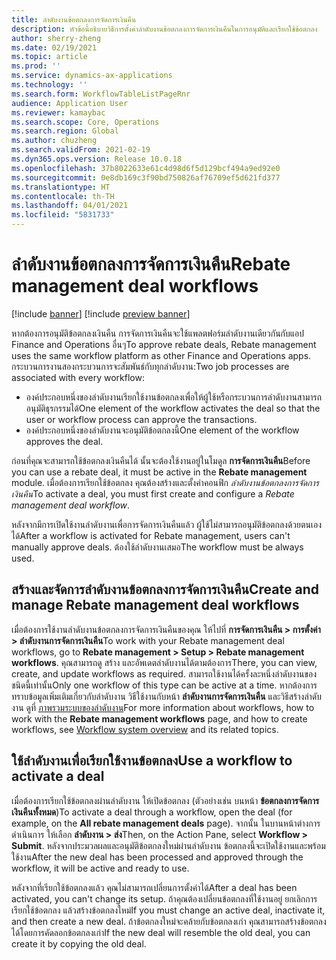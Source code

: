 ```yaml
---
title: ลำดับงานข้อตกลงการจัดการเงินคืน
description: หัวข้อนี้อธิบายวิธีการตั้งค่าลำดับงานข้อตกลงการจัดการเงินคืนในการอนุมัติและเรียกใช้ข้อตกลง
author: sherry-zheng
ms.date: 02/19/2021
ms.topic: article
ms.prod: ''
ms.service: dynamics-ax-applications
ms.technology: ''
ms.search.form: WorkflowTableListPageRnr
audience: Application User
ms.reviewer: kamaybac
ms.search.scope: Core, Operations
ms.search.region: Global
ms.author: chuzheng
ms.search.validFrom: 2021-02-19
ms.dyn365.ops.version: Release 10.0.18
ms.openlocfilehash: 37b8022633e61c4d98d6f5d129bcf494a9ed92e0
ms.sourcegitcommit: 0e8db169c3f90bd750826af76709ef5d621fd377
ms.translationtype: HT
ms.contentlocale: th-TH
ms.lasthandoff: 04/01/2021
ms.locfileid: "5831733"
---
```

# <a name="rebate-management-deal-workflows"></a><span data-ttu-id="fe16c-103">ลำดับงานข้อตกลงการจัดการเงินคืน</span><span class="sxs-lookup"><span data-stu-id="fe16c-103">Rebate management deal workflows</span></span>

[!include [banner](../includes/banner.md)]
[!include [preview banner](../includes/preview-banner.md)]

<span data-ttu-id="fe16c-104">หากต้องการอนุมัติข้อตกลงเงินคืน การจัดการเงินคืนจะใช้แพลตฟอร์มลำดับงานเดียวกันกับแอป Finance and Operations อื่นๆ</span><span class="sxs-lookup"><span data-stu-id="fe16c-104">To approve rebate deals, Rebate management uses the same workflow platform as other Finance and Operations apps.</span></span> <span data-ttu-id="fe16c-105">กระบวนการงานสองกระบวนการจะสัมพันธ์กับทุกลำดับงาน:</span><span class="sxs-lookup"><span data-stu-id="fe16c-105">Two job processes are associated with every workflow:</span></span>

- <span data-ttu-id="fe16c-106">องค์ประกอบหนึ่งของลำดับงานเรียกใช้งานข้อตกลงเพื่อให้ผู้ใช้หรือกระบวนการลำดับงานสามารถอนุมัติธุรกรรมได้</span><span class="sxs-lookup"><span data-stu-id="fe16c-106">One element of the workflow activates the deal so that the user or workflow process can approve the transactions.</span></span>
- <span data-ttu-id="fe16c-107">องค์ประกอบหนึ่งของลำดับงานจะอนุมัติข้อตกลงนี้</span><span class="sxs-lookup"><span data-stu-id="fe16c-107">One element of the workflow approves the deal.</span></span>

<span data-ttu-id="fe16c-108">ก่อนที่คุณจะสามารถใช้ข้อตกลงเงินคืนได้ นั้นจะต้องใช้งานอยู่ในโมดูล **การจัดการเงินคืน**</span><span class="sxs-lookup"><span data-stu-id="fe16c-108">Before you can use a rebate deal, it must be active in the **Rebate management** module.</span></span> <span data-ttu-id="fe16c-109">เมื่อต้องการเรียกใช้ข้อตกลง คุณต้องสร้างและตั้งค่าคอนฟิก *ลำดับงานข้อตกลงการจัดการเงินคืน*</span><span class="sxs-lookup"><span data-stu-id="fe16c-109">To activate a deal, you must first create and configure a *Rebate management deal workflow*.</span></span>

<span data-ttu-id="fe16c-110">หลังจากมีการเปิดใช้งานลำดับงานเพื่อการจัดการเงินคืนแล้ว ผู้ใช้ไม่สามารถอนุมัติข้อตกลงด้วยตนเองได้</span><span class="sxs-lookup"><span data-stu-id="fe16c-110">After a workflow is activated for Rebate management, users can't manually approve deals.</span></span> <span data-ttu-id="fe16c-111">ต้องใช้ลำดับงานเสมอ</span><span class="sxs-lookup"><span data-stu-id="fe16c-111">The workflow must be always used.</span></span>

## <a name="create-and-manage-rebate-management-deal-workflows"></a><span data-ttu-id="fe16c-112">สร้างและจัดการลำดับงานข้อตกลงการจัดการเงินคืน</span><span class="sxs-lookup"><span data-stu-id="fe16c-112">Create and manage Rebate management deal workflows</span></span>

<span data-ttu-id="fe16c-113">เมื่อต้องการใช้งานลำดับงานข้อตกลงการจัดการเงินคืนของคุณ ให้ไปที่ **การจัดการเงินคืน \> การตั้งค่า \> ลำดับงานการจัดการเงินคืน**</span><span class="sxs-lookup"><span data-stu-id="fe16c-113">To work with your Rebate management deal workflows, go to **Rebate management \> Setup \> Rebate management workflows**.</span></span> <span data-ttu-id="fe16c-114">คุณสามารถดู สร้าง และอัพเดตลำดับงานได้ตามต้องการ</span><span class="sxs-lookup"><span data-stu-id="fe16c-114">There, you can view, create, and update workflows as required.</span></span> <span data-ttu-id="fe16c-115">สามารถใช้งานได้ครั้งละหนึ่งลำดับงานของชนิดนี้เท่านั้น</span><span class="sxs-lookup"><span data-stu-id="fe16c-115">Only one workflow of this type can be active at a time.</span></span> <span data-ttu-id="fe16c-116">หากต้องการทราบข้อมูลเพิ่มเติมเกี่ยวกับลำดับงาน วิธีใช้งานกับหน้า **ลำดับงานการจัดการเงินคืน** และวิธีสร้างลำดับงาน ดูที่ [ภาพรวมระบบของลำดับงาน](../../fin-ops-core/fin-ops/organization-administration/overview-workflow-system.md)</span><span class="sxs-lookup"><span data-stu-id="fe16c-116">For more information about workflows, how to work with the **Rebate management workflows** page, and how to create workflows, see [Workflow system overview](../../fin-ops-core/fin-ops/organization-administration/overview-workflow-system.md) and its related topics.</span></span>

## <a name="use-a-workflow-to-activate-a-deal"></a><span data-ttu-id="fe16c-117">ใช้ลำดับงานเพื่อเรียกใช้งานข้อตกลง</span><span class="sxs-lookup"><span data-stu-id="fe16c-117">Use a workflow to activate a deal</span></span>

<span data-ttu-id="fe16c-118">เมื่อต้องการเรียกใช้ข้อตกลงผ่านลำดับงาน ให้เปิดข้อตกลง (ตัวอย่างเช่น บนหน้า **ข้อตกลงการจัดการเงินคืนทั้งหมด**)</span><span class="sxs-lookup"><span data-stu-id="fe16c-118">To activate a deal through a workflow, open the deal (for example, on the **All rebate management deals** page).</span></span> <span data-ttu-id="fe16c-119">จากนั้น ในบานหน้าต่างการดำเนินการ ให้เลือก **ลำดับงาน \> ส่ง**</span><span class="sxs-lookup"><span data-stu-id="fe16c-119">Then, on the Action Pane, select **Workflow \> Submit**.</span></span> <span data-ttu-id="fe16c-120">หลังจากประมวลผลและอนุมัติข้อตกลงใหม่ผ่านลำดับงาน ข้อตกลงนี้จะเปิดใช้งานและพร้อมใช้งาน</span><span class="sxs-lookup"><span data-stu-id="fe16c-120">After the new deal has been processed and approved through the workflow, it will be active and ready to use.</span></span>

<span data-ttu-id="fe16c-121">หลังจากที่เรียกใช้ข้อตกลงแล้ว คุณไม่สามารถเปลี่ยนการตั้งค่าได้</span><span class="sxs-lookup"><span data-stu-id="fe16c-121">After a deal has been activated, you can't change its setup.</span></span> <span data-ttu-id="fe16c-122">ถ้าคุณต้องเปลี่ยนข้อตกลงที่ใช้งานอยู่ ยกเลิกการเรียกใช้ข้อตกลง แล้วสร้างข้อตกลงใหม่</span><span class="sxs-lookup"><span data-stu-id="fe16c-122">If you must change an active deal, inactivate it, and then create a new deal.</span></span> <span data-ttu-id="fe16c-123">ถ้าข้อตกลงใหม่จะคล้ายกับข้อตกลงเก่า คุณสามารถสร้างข้อตกลงได้โดยการคัดลอกข้อตกลงเก่า</span><span class="sxs-lookup"><span data-stu-id="fe16c-123">If the new deal will resemble the old deal, you can create it by copying the old deal.</span></span>

